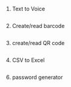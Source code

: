 


1. Text to Voice
```python

```
2. Create/read barcode
```python

```
3. create/read QR code
```python

```
4. CSV to Excel
```python

```
6. password generator

```python

```
<!--stackedit_data:
eyJoaXN0b3J5IjpbLTE2MzIxMTMxMzJdfQ==
-->